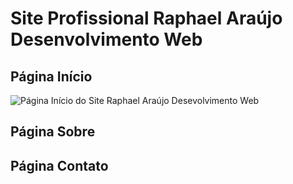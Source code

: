 # Site Profissional Raphael Araújo Desenvolvimento Web
## Página Início
![Página Início do Site Raphael Araújo Desevolvimento Web](https://raw.githubusercontent.com/rwsaraujo/Site---MyPersonalSite/master/img/Readme/p%C3%A1gina_contato.jpg)
## Página Sobre

## Página Contato
